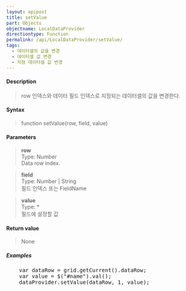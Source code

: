 ```yaml
---
layout: apipost
title: setValue
part: Objects
objectname: LocalDataProvider
directiontype: Function
permalink: /api/LocalDataProvider/setValue/
tags:
  - 데이터셀의 값을 변경
  - 데이터셀 값 변경
  - 지정 데이터셀 값 변경
---
```



#### Description

> row 인덱스와 데이터 필드 인덱스로 지정되는 데이터셀의 값을 변경한다.

#### Syntax

> function setValue(row, field, value)

#### Parameters

> **row**  
> Type: Number  
> Data row index.

> **field**  
> Type: Number \| String  
> 필드 인덱스 또는 FieldName

> **value**  
> Type: *  
> 필드에 설정할 값

#### Return value

> None

##### Examples 

<pre class="prettyprint">
    var dataRow = grid.getCurrent().dataRow;
    var value = $("#name").val();
    dataProvider.setValue(dataRow, 1, value);

</pre>

